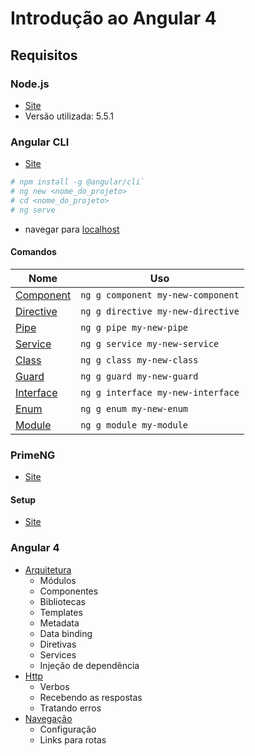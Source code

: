 # Introdução ao Angular 4

## Requisitos

### Node.js
* [Site](https://nodejs.org)
* Versão utilizada: 5.5.1
### Angular CLI
* [Site](https://cli.angular.io/)

```bash
# npm install -g @angular/cli`
# ng new <nome_do_projeto>
# cd <nome_do_projeto>
# ng serve
```
* navegar para [localhost](http://localhost:4200)

#### Comandos

Nome  | Uso
---       | ---
[Component](https://github.com/angular/angular-cli/wiki/generate-component) | `ng g component my-new-component`
[Directive](https://github.com/angular/angular-cli/wiki/generate-directive) | `ng g directive my-new-directive`
[Pipe](https://github.com/angular/angular-cli/wiki/generate-pipe)           | `ng g pipe my-new-pipe`
[Service](https://github.com/angular/angular-cli/wiki/generate-service)     | `ng g service my-new-service`
[Class](https://github.com/angular/angular-cli/wiki/generate-class)         | `ng g class my-new-class`
[Guard](https://github.com/angular/angular-cli/wiki/generate-guard)         | `ng g guard my-new-guard`
[Interface](https://github.com/angular/angular-cli/wiki/generate-interface) | `ng g interface my-new-interface`
[Enum](https://github.com/angular/angular-cli/wiki/generate-enum)           | `ng g enum my-new-enum`
[Module](https://github.com/angular/angular-cli/wiki/generate-module)       | `ng g module my-module`

### PrimeNG
* [Site](https://www.primefaces.org/primeng/)

#### Setup
* [Site](https://www.primefaces.org/primeng/#/setup)

### Angular 4
* [Arquitetura](https://angular.io/guide/architecture)
  * Módulos
  * Componentes
  * Bibliotecas
  * Templates
  * Metadata
  * Data binding
  * Diretivas
  * Services
  * Injeção de dependência
* [Http](https://angular.io/guide/http)
  * Verbos
  * Recebendo as respostas
  * Tratando erros
* [Navegação](https://angular.io/guide/router)
  * Configuração
  * Links para rotas
